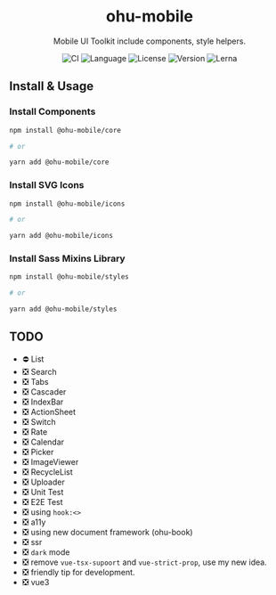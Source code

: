 <p><h1 align="center">ohu-mobile</h1></p>
<p align="center">Mobile UI Toolkit include components, style helpers.</p>
<p align="center">
    <img src="https://img.shields.io/github/workflow/status/jeffwcx/ohu-mobile/Build?style=for-the-badge" alt="CI" />
    <img src="https://img.shields.io/github/languages/top/jeffwcx/ohu-mobile?style=for-the-badge" alt="Language" />
    <img src="https://img.shields.io/github/license/jeffwcx/ohu-mobile?style=for-the-badge" alt="License" />
    <img src="https://img.shields.io/npm/v/@ohu-mobile/core?style=for-the-badge" alt="Version" />
    <img src="https://img.shields.io/github/lerna-json/v/jeffwcx/ohu-mobile?style=for-the-badge" alt="Lerna" />
</p>


## Install & Usage

### Install Components

```bash
npm install @ohu-mobile/core

# or

yarn add @ohu-mobile/core
```

### Install SVG Icons

```bash
npm install @ohu-mobile/icons

# or

yarn add @ohu-mobile/icons
```


### Install Sass Mixins Library

```bash
npm install @ohu-mobile/styles

# or

yarn add @ohu-mobile/styles
```


## TODO

+ ⛔️ List
+ ❎ Search
+ ❎ Tabs
+ ❎ Cascader
+ ❎ IndexBar
+ ❎ ActionSheet
+ ❎ Switch
+ ❎ Rate
+ ❎ Calendar
+ ❎ Picker
+ ❎ ImageViewer
+ ❎ RecycleList
+ ❎ Uploader
+ ❎ Unit Test
+ ❎ E2E Test
+ ❎ using `hook:<>`
+ ❎ a11y
+ ❎ using new document framework (ohu-book)
+ ❎ ssr
+ ❎ `dark` mode
+ ❎ remove `vue-tsx-supoort` and `vue-strict-prop`, use my new idea.
+ ❎ friendly tip for development.
+ ❎ vue3

